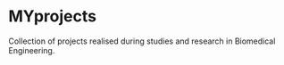 # MYprojects
Collection of projects realised during studies and research in Biomedical Engineering.
